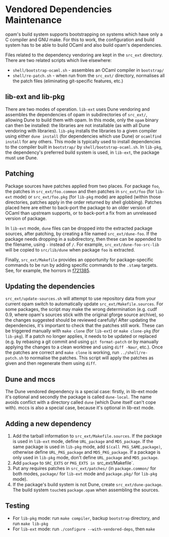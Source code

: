 # Vendored Dependencies Maintenance

opam's build system supports bootstrapping on systems which have only a C compiler and GNU make. For this to work, the configuration and build system has to be able to build OCaml and also build opam's dependencies.

Files related to the dependency vendoring are kept in the `src_ext` directory. There are two related scripts which live elsewhere:
- `shell/bootstrap-ocaml.sh` - assembles an OCaml compiler in `bootstrap/`
- `shell/re-patch.sh` - when run from the `src_ext/` directory, normalises all the patch files (eliminating git-specific features, etc.)

## lib-ext and lib-pkg

There are two modes of operation. `lib-ext` uses Dune vendoring and assembles the dependencies of opam in subdirectories of `src_ext/`, allowing Dune to build them with opam. In this mode, only the `opam` binary can then be installed: the libraries are not installable (as with all Dune vendoring with libraries). `lib-pkg` installs the libraries to a given compiler using either `dune install` (for dependencies which use Dune) or `ocamlfind install` for any others. This mode is typically used to install dependencies to the compiler built in `bootstrap/` by `shell/bootstrap-ocaml.sh`. In `lib-pkg`, the dependency's preferred build system is used, in `lib-ext`, the package must use Dune.

## Patching

Package sources have patches applied from two places. For package `foo`, the patches in `src_ext/foo.common` and then patches in `src_ext/foo` (for `lib-ext` mode) or `src_ext/foo.pkg` (for `lib-pkg` mode) are applied (within those directories, patches apply in the order returned by shell globbing). Patches placed here are either to back-port the package to an older version of OCaml than upstream supports, or to back-port a fix from an unreleased version of package.

In `lib-ext` mode, `dune` files can be dropped into the extracted package sources, after patching, by creating a file named `src_ext/dune-foo`. If the package needs dropping in a subdirectory, then these can be appended to the filename, using `-` instead of `/`. For example, `src_ext/dune-foo-src-lib` will be copied to `src/lib/dune` when package `foo` is extracted.

Finally, `src_ext/Makefile` provides an opportunity for package-specific commands to be run by adding specific commands to the `.stamp` targets. See, for example, the horrors in [f721385](https://github.com/ocaml/opam/commit/f721385).

## Updating the dependencies

`src_ext/update-sources.sh` will attempt to use repository data from your current opam switch to automatically update `src_ext/Makefile.sources`. For some packages, the script may make the wrong determination (e.g. cudf 0.9, where opam's sources stick with the original gforge source archive), so the changes suggested should be reviewed carefully! After updating the dependencies, it's important to check that the patches still work. These can be triggered manually with `make clone` (for `lib-ext`) or `make clone-pkg` (for `lib-pkg`). If a patch no longer applies, it needs to be updated or replaced (e.g. by rebasing a git commit and using `git format-patch` or by manually applying the changes to a clean worktree and using `diff -Naur`, etc.). Once the patches are correct and `make clone` is working, run `../shell/re-patch.sh` to normalise the patches. This script will apply the patches as given and then regenerate them using `diff`.

## Dune and mccs

The Dune vendored dependency is a special case: firstly, in lib-ext mode it's optional and secondly the package is called `dune-local`. The name avoids conflict with a directory called `dune` (which Dune itself can't cope with). mccs is also a special case, because it's optional in lib-ext mode.

## Adding a new dependency

1. Add the tarball information to `src_ext/Makefile.sources`. If the package is used in `lib-ext` mode, define `URL_package` and `MD5_package`. If the same package is used in `lib-pkg` mode, add `$(call PKG_SAME,package)`, otherwise define `URL_PKG_package` and `MD5_PKG_package`. If a package is only used in `lib-pkg` mode, don't define `URL_package` and `MD5_package`.
2. Add `package` to `SRC_EXTS` or `PKG_EXTS in `src_ext/Makefile`.
3. Put any requires patches in `src_ext/patches/` (in `package.common/` for both modes, `package/` for `lib-ext` mode and `package.pkg/` for `lib-pkg` mode).
4. If the package's build system is not Dune, create `src_ext/dune-package`. The build system `touch`es `package.opam` when assembling the sources.

## Testing

* For `lib-pkg` mode: run `make compiler`, backup `bootstrap` directory, and run `make lib-pkg`
* For `lib-ext` mode: run `./configure --with-vendored-deps`, then `make`
